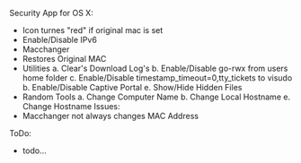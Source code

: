 Security App for OS X:
 - Icon turnes "red" if original mac is set
 - Enable/Disable IPv6
 - Macchanger
 - Restores Original MAC
 - Utilities
    a. Clear's Download Log's
    b. Enable/Disable go-rwx from users home folder
    c. Enable/Disable timestamp_timeout=0,tty_tickets to visudo
    b. Enable/Disable Captive Portal
    e. Show/Hide Hidden Files
 - Random Tools
    a. Change Computer Name
    b. Change Local Hostname
    e. Change Hostname
Issues:
 - Macchanger not always changes MAC Address

ToDo:
 - todo...
